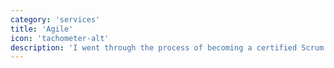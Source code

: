 ```yaml
---
category: 'services'
title: 'Agile'
icon: 'tachometer-alt'
description: 'I went through the process of becoming a certified Scrum Master by Mike Cohn himself. I currently educate my teams about what parts they might find useful and how to apply them.'
---
```

